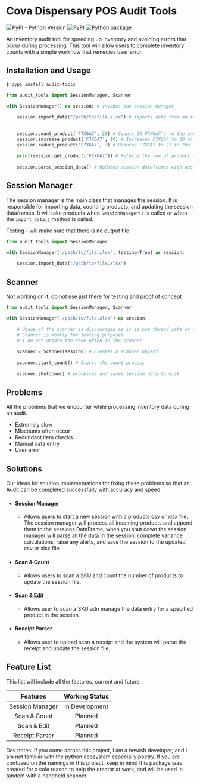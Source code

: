 # Cova Dispensary POS Audit Tools
![PyPI - Python Version](https://img.shields.io/pypi/pyversions/audit-tools)
[![PyPI](https://img.shields.io/pypi/v/audit-tools)](https://pypi.org/project/audit-tools/)
[![Python package](https://github.com/JakePIXL/audit-tools/actions/workflows/test.yml/badge.svg)](https://github.com/JakePIXL/audit-tools/actions/workflows/test.yml)

An inventory audit tool for speeding up inventory and avoiding errors that occur during processing. This tool will allow
users to complete inventory counts with a simple workflow that remedies user error.


Installation and Usage
-----
```bash
$ pypi install audit-tools
```

```python
from audit_tools import SessionManager, Scanner

with SessionManager() as session: # invokes the session manager
  
    session.import_data("/path/to/file.xlsx") # imports data from an excel, json or csv file
    
    
    session.count_product('F7X6A7', 20) # Counts 20 F7X6A7's to the inventory
    session.increase_product('F7X6A7', 10) # Increases F7X6A7 to 30 in the inventory
    session.reduce_product('F7X6A7', 3) # Reduces F7X6A7 to 27 in the inventory
    
    print(session.get_product('F7X6A7')) # Returns the row of product with SKU 'F7X6A7'
    
    session.parse_session_data() # Updates session dataframes with accurate content

```

Session Manager
---------------
The session manager is the main class that manages the session. It is responsible for importing data,
counting products, and updating the session dataframes. It will take products when `SessionManager()` is
called or when the `import_data()` method is called.

Testing - will make sure that there is no output file




```python
from audit_tools import SessionManager

with SessionManager('/path/to/file.xlsx', testing=True) as session:
  
    session.import_data('/path/to/file.xlsx')
```

Scanner
-------
Not working on it, do not use just there for testing and proof of concept


```python
from audit_tools import SessionManager, Scanner

with SessionManager('/path/to/file.xlsx') as session:
  
    # Usage of the scanner is discouraged as it is not thread safe or efficient
    # Scanner is mostly for testing purposes
    # I do not update the code often in the scanner
    
    scanner = Scanner(session) # Creates a scanner object
    
    scanner.start_count() # Starts the count process
    
    scanner.shutdown() # processes and saves session data to disk
```


Problems
--------
All the problems that we encounter while processing inventory data during an audit.

* Extremely slow
* Miscounts often occur
* Redundant item checks
* Manual data entry
* User error

Solutions
---------
Our ideas for solution implementations for fixing these problems so that an Audit can be completed successfully with
accuracy and speed.

- #### Session Manager
    - Allows users to start a new session with a products csv or xlsx file. The session manager will process all incoming
    products and append them to the sessions DataFrame, when you shut down the session manager will parse all the data in the session, complete variance calculations, raise any alerts, and save the session to the updated csv
    or xlsx file.


- #### Scan & Count
    - Allows users to scan a SKU and count the number of products to update the session file.


- #### Scan & Edit
    - Allows user to scan a SKU adn manage the data entry for a specified product in the session.


- #### Receipt Parser
    - Allows user to upload scan a receipt and the system will parse the receipt and update the session file.

Feature List
------------
This list will include all the features, current and future.

|    Features     | Working Status |
|:---------------:|:--------------:|
| Session Manager | In Development |
|  Scan & Count   |    Planned     |
|   Scan & Edit   |    Planned     |
| Receipt Parser  |    Planned     |



Dev notes:
If you come across this project, I am a newish developer, and I am not familiar with the 
python ecosystem especially poetry. If you are confused on the namings in this project, keep in mind
this package was created for a sole reason to help the creator at work, and will be used in tandem with
a handheld scanner.

